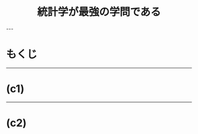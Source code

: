 <div style="text-align: center;">

# 統計学が最強の学問である 

</div>

<div style="text-align: left;">
---

# もくじ

---

# (c1)

---

# (c2)

</div>
